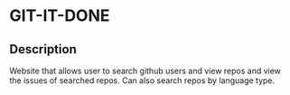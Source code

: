 # GIT-IT-DONE
## Description
Website that allows user to search github users and view repos and view the issues of searched repos. Can also search repos by language type.


